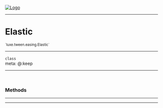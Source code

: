 
[![Logo](../../../../images/logo.png)](../../../../api/index.html)

---



<h1>Elastic</h1>
<small>`luxe.tween.easing.Elastic`</small>



---

`class`
<span class="meta">
<br/>meta: @:keep
</span>


---


&nbsp;
&nbsp;










<h3>Methods</h3> <hr/>






---

&nbsp;
&nbsp;
&nbsp;
&nbsp;